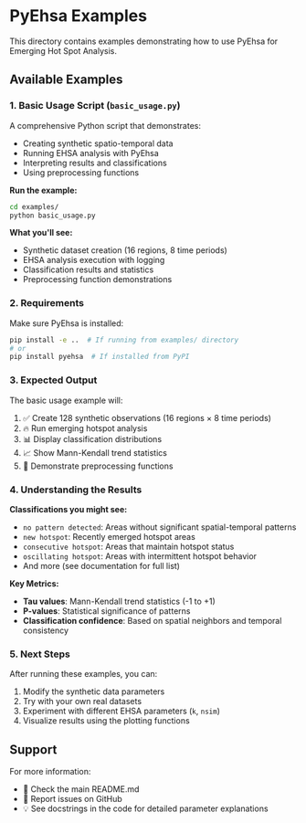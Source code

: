 # PyEhsa Examples

This directory contains examples demonstrating how to use PyEhsa for Emerging Hot Spot Analysis.

## Available Examples

### 1. Basic Usage Script (`basic_usage.py`)

A comprehensive Python script that demonstrates:
- Creating synthetic spatio-temporal data
- Running EHSA analysis with PyEhsa  
- Interpreting results and classifications
- Using preprocessing functions

**Run the example:**
```bash
cd examples/
python basic_usage.py
```

**What you'll see:**
- Synthetic dataset creation (16 regions, 8 time periods)
- EHSA analysis execution with logging
- Classification results and statistics
- Preprocessing function demonstrations

### 2. Requirements

Make sure PyEhsa is installed:
```bash
pip install -e ..  # If running from examples/ directory
# or
pip install pyehsa  # If installed from PyPI
```

### 3. Expected Output

The basic usage example will:
1. ✅ Create 128 synthetic observations (16 regions × 8 time periods)
2. 🔥 Run emerging hotspot analysis
3. 📊 Display classification distributions
4. 📈 Show Mann-Kendall trend statistics
5. 🔧 Demonstrate preprocessing functions

### 4. Understanding the Results

**Classifications you might see:**
- `no pattern detected`: Areas without significant spatial-temporal patterns
- `new hotspot`: Recently emerged hotspot areas
- `consecutive hotspot`: Areas that maintain hotspot status
- `oscillating hotspot`: Areas with intermittent hotspot behavior
- And more (see documentation for full list)

**Key Metrics:**
- **Tau values**: Mann-Kendall trend statistics (-1 to +1)
- **P-values**: Statistical significance of patterns
- **Classification confidence**: Based on spatial neighbors and temporal consistency

### 5. Next Steps

After running these examples, you can:
1. Modify the synthetic data parameters
2. Try with your own real datasets
3. Experiment with different EHSA parameters (`k`, `nsim`)
4. Visualize results using the plotting functions

## Support

For more information:
- 📖 Check the main README.md
- 🐛 Report issues on GitHub
- 💡 See docstrings in the code for detailed parameter explanations
